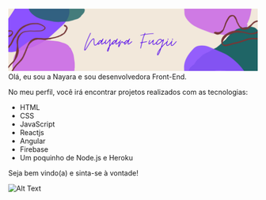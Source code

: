 ![image](./NayaraFugii.png)
 Olá, eu sou a Nayara e sou desenvolvedora Front-End.

 No meu perfil, você irá encontrar projetos realizados com as tecnologias:

* HTML
* CSS
* JavaScript
* Reactjs
* Angular
* Firebase
* Um poquinho de Node.js e Heroku

Seja bem vindo(a) e sinta-se à vontade!

![Alt Text](https://media.giphy.com/media/3oEduSbSGpGaRX2Vri/giphy.gif)
